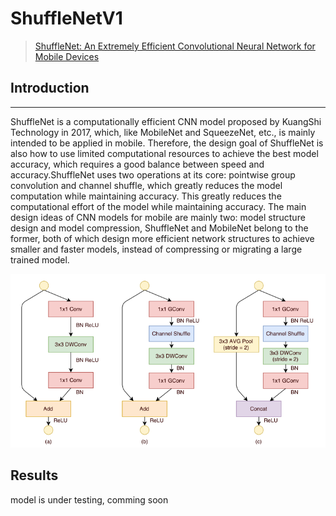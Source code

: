# ShuffleNetV1
> [ShuffleNet: An Extremely Efficient Convolutional Neural Network for Mobile Devices](https://arxiv.org/pdf/1707.01083.pdf)

## Introduction
***

ShuffleNet is a computationally efficient CNN model proposed by KuangShi Technology in 2017, which, like MobileNet and SqueezeNet, etc., is mainly intended to be applied in mobile. Therefore, the design goal of ShuffleNet is also how to use limited computational resources to achieve the best model accuracy, which requires a good balance between speed and accuracy.ShuffleNet uses two operations at its core: pointwise group convolution and channel shuffle, which greatly reduces the model computation while maintaining accuracy. This greatly reduces the computational effort of the model while maintaining accuracy. The main design ideas of CNN models for mobile are mainly two: model structure design and model compression, ShuffleNet and MobileNet belong to the former, both of which design more efficient network structures to achieve smaller and faster models, instead of compressing or migrating a large trained model.

![](./ShuffleNetV1_Block.png)

## Results
model is under testing, comming soon